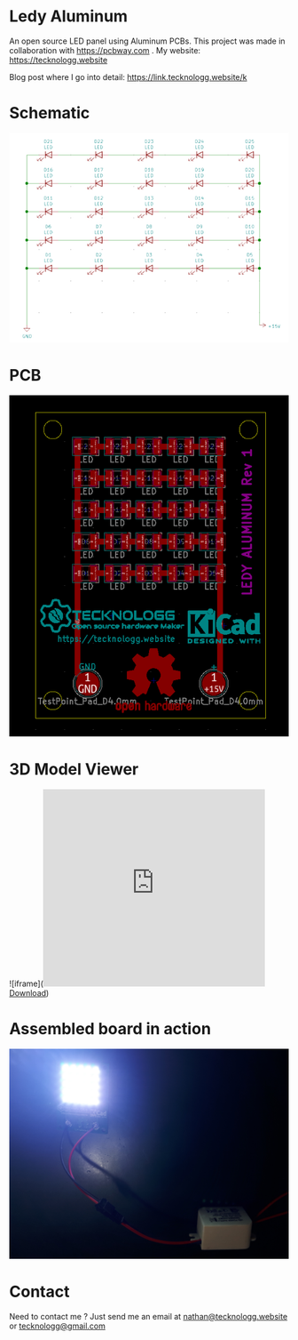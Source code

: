 # Ledy Aluminum
An open source LED panel using Aluminum PCBs. This project was made in collaboration with https://pcbway.com .
My website: https://tecknologg.website

Blog post where I go into detail: https://link.tecknologg.website/k

# Schematic

![picture](https://github.com/Chromico/ledy-aluminum/blob/main/pics/ledy-aluminum-schematic-700x524.png)


# PCB


![picture](https://github.com/Chromico/ledy-aluminum/blob/main/pics/ledy-aluminum-pcb.png)


# 3D Model Viewer

![iframe](<iframe scrolling='no' frameborder='0' allowfullscreen='true' src='https://www.3dcontentcentral.com/external-site-embed.aspx?format=3D&catalogid=171&modelid=1586101&width=250&height=250&edraw=true' name='PreviewFrame3D' id='PreviewFrame3D' width='400' height='355'></iframe><br/><a href='https://www.3dcontentcentral.com/download-model.aspx?catalogid=171&id=1586101'>Download</a>)


# Assembled board in action


![picture](https://github.com/Chromico/ledy-aluminum/blob/main/pics/20201124_003739.jpg)



# Contact

Need to contact me ? Just send me an email at nathan@tecknologg.website or tecknologg@gmail.com
